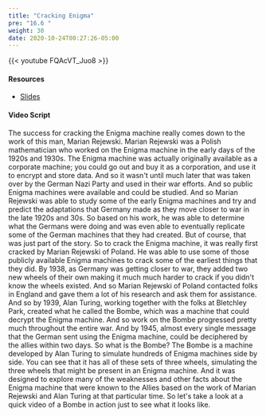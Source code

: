 ```yaml
---
title: "Cracking Enigma"
pre: "16.6 "
weight: 30
date: 2020-10-24T00:27:26-05:00
---
```


{{< youtube FQAcVT_Juo8 >}}


#### Resources
* [Slides](../slides/22-Cryptography.pdf)

#### Video Script

The success for cracking the Enigma machine really comes down to the work of this man, Marian Rejewski. Marian Rejewski was a Polish mathematician who worked on the Enigma machine in the early days of the 1920s and 1930s. The Enigma machine was actually originally available as a corporate machine; you could go out and buy it as a corporation, and use it to encrypt and store data. And so it wasn't until much later that was taken over by the German Nazi Party and used in their war efforts. And so public Enigma machines were available and could be studied. And so Marian Rejewski was able to study some of the early Enigma machines and try and predict the adaptations that Germany made as they move closer to war in the late 1920s and 30s. So based on his work, he was able to determine what the Germans were doing and was even able to eventually replicate some of the German machines that they had created. But of course, that was just part of the story. So to crack the Enigma machine, it was really first cracked by Marian Rejewski of Poland. He was able to use some of those publicly available Enigma machines to crack some of the earliest things that they did. By 1938, as Germany was getting closer to war, they added two new wheels of their own making it much much harder to crack if you didn't know the wheels existed. And so Marian Rejewski of Poland contacted folks in England and gave them a lot of his research and ask them for assistance. And so by 1939, Alan Turing, working together with the folks at Bletchley Park, created what he called the Bombe, which was a machine that could decrypt the Enigma machine. And so work on the Bombe progressed pretty much throughout the entire war. And by 1945, almost every single message that the German sent using the Enigma machine, could be deciphered by the allies within two days. So what is the Bombe? The Bombe is a machine developed by Alan Turing to simulate hundreds of Enigma machines side by side. You can see that it has all of these sets of three wheels, simulating the three wheels that might be present in an Enigma machine. And it was designed to explore many of the weaknesses and other facts about the Enigma machine that were known to the Allies based on the work of Marian Rejewski and Alan Turing at that particular time. So let's take a look at a quick video of a Bombe in action just to see what it looks like.